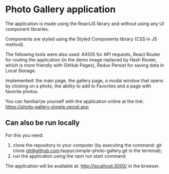 # Photo Gallery application

The application is made using the ReactJS library and without using any UI component libraries.

Components are styled using the Styled Components library (CSS in JS method).

The following tools were also used: AXIOS for API requests, React Router for routing the application (in the demo image replaced by Hash Router, which is more friendly with GitHub Pages), Redux Persist for saving data in Local Storage.

Implemented: the main page, the gallery page, a modal window that opens by clicking on a photo, the ability to add to Favorites and a page with favorite photos.

You can familiarize yourself with the application online at the link: <https://photo-gallery-simple.vercel.app>

## Can also be run locally

For this you need:

1) clone the repository to your computer (by executing the command: git clone <git@github.com>:taypyc/simple-photo-gallery.git in the terminal);
2) run the application using the npm run start command

The application will be available at: <http://localhost:3000/> in the browser.
